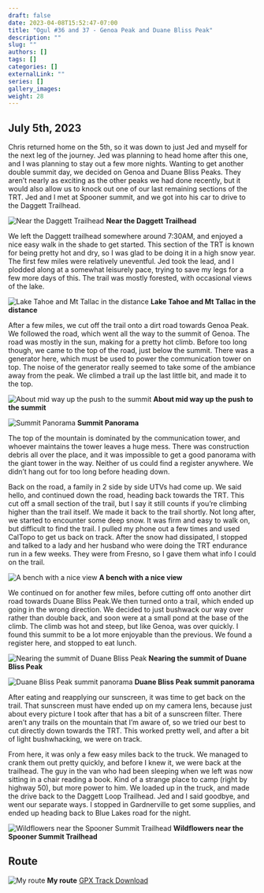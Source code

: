 ```yaml
---
draft: false
date: 2023-04-08T15:52:47-07:00
title: "Ogul #36 and 37 - Genoa Peak and Duane Bliss Peak"
description: ""
slug: ""
authors: []
tags: []
categories: []
externalLink: ""
series: []
gallery_images:
weight: 28
---
```

## July 5th, 2023

Chris returned home on the 5th, so it was down to just Jed and myself for the next leg of the journey. Jed was planning to head home after this one, and I was planning to stay out a few more nights. Wanting to get another double summit day, we decided on Genoa and Duane Bliss Peaks. They aren’t nearly as exciting as the other peaks we had done recently, but it would also allow us to knock out one of our last remaining sections of the TRT. Jed and I met at Spooner summit, and we got into his car to drive to the Daggett Trailhead. 

![Near the Daggett Trailhead](https://s3.us-west-1.wasabisys.com/web-assets/genoa-duane-bliss-7-5-23/PXL_20230705_145840523.MP.jpg?classes=shadow)
**Near the Daggett Trailhead**

We left the Daggett trailhead somewhere around 7:30AM, and enjoyed a nice easy walk in the shade to get started. This section of the TRT is known for being pretty hot and dry, so I was glad to be doing it in a high snow year. The first few miles were relatively uneventful. Jed took the lead, and I plodded along at a somewhat leisurely pace, trying to save my legs for a few more days of this. The trail was mostly forested, with occasional views of the lake. 

![Lake Tahoe and Mt Tallac in the distance](https://s3.us-west-1.wasabisys.com/web-assets/genoa-duane-bliss-7-5-23/PXL_20230705_154635075.jpg?classes=shadow)
**Lake Tahoe and Mt Tallac in the distance**

After a few miles, we cut off the trail onto a dirt road towards Genoa Peak. We followed the road, which went all the way to the summit of Genoa. The road was mostly in the sun, making for a pretty hot climb. Before too long though, we came to the top of the road, just below the summit. There was a generator here, which must be used to power the communication tower on top. The noise of the generator really seemed to take some of the ambiance away from the peak. We climbed a trail up the last little bit, and made it to the top.

![About mid way up the push to the summit](https://s3.us-west-1.wasabisys.com/web-assets/genoa-duane-bliss-7-5-23/PXL_20230705_170108780.jpg?classes=shadow)
**About mid way up the push to the summit**

![Summit Panorama](https://s3.us-west-1.wasabisys.com/web-assets/genoa-duane-bliss-7-5-23/PXL_20230705_171802919.PANO.jpg?classes=shadow)
**Summit Panorama**

The top of the mountain is dominated by the communication tower, and whoever maintains the tower leaves a huge mess. There was construction debris all over the place, and it was impossible to get a good panorama with the giant tower in the way. Neither of us could find a register anywhere. We didn’t hang out for too long before heading down.

Back on the road, a family in 2 side by side UTVs had come up. We said hello, and continued down the road, heading back towards the TRT. This cut off a small section of the trail, but I say it still counts if you’re climbing higher than the trail itself. We made it back to the trail shortly. Not long after, we started to encounter some deep snow. It was firm and easy to walk on, but difficult to find the trail. I pulled my phone out a few times and used CalTopo to get us back on track. After the snow had dissipated, I stopped and talked to a lady and her husband who were doing the TRT endurance run in a few weeks. They were from Fresno, so I gave them what info I could on the trail. 

![A bench with a nice view](https://s3.us-west-1.wasabisys.com/web-assets/genoa-duane-bliss-7-5-23/PXL_20230705_180311847.jpg?classes=shadow)
**A bench with a nice view**

We continued on for another few miles, before cutting off onto another dirt road towards Duane Bliss Peak.We then turned onto a trail, which ended up going in the wrong direction. We decided to just bushwack our way over rather than double back, and soon were at a small pond at the base of the climb. The climb was hot and steep, but like Genoa, was over quickly. I found this summit to be a lot more enjoyable than the previous. We found a register here, and stopped to eat lunch.

![Nearing the summit of Duane Bliss Peak](https://s3.us-west-1.wasabisys.com/web-assets/genoa-duane-bliss-7-5-23/PXL_20230705_195642511.jpg?classes=shadow)
**Nearing the summit of Duane Bliss Peak**

![Duane Bliss Peak summit panorama](https://s3.us-west-1.wasabisys.com/web-assets/genoa-duane-bliss-7-5-23/PXL_20230705_201451297.PANO.jpg?classes=shadow)
**Duane Bliss Peak summit panorama**

After eating and reapplying our sunscreen, it was time to get back on the trail. That sunscreen must have ended up on my camera lens, because just about every picture I took after that has a bit of a sunscreen filter. There aren’t any trails on the mountain that I’m aware of, so we tried our best to cut directly down towards the TRT. This worked pretty well, and after a bit of light bushwhacking, we were on track. 

From here, it was only a few easy miles back to the truck. We managed to crank them out pretty quickly, and before I knew it, we were back at the trailhead. The guy in the van who had been sleeping when we left was now sitting in a chair reading a book. Kind of a strange place to camp (right by highway 50), but more power to him. We loaded up in the truck, and made the drive back to the Daggett Loop Trailhead. Jed and I said goodbye, and went our separate ways. I stopped in Gardnerville to get some supplies, and ended up heading back to Blue Lakes road for the night.

![Wildflowers near the Spooner Summit Trailhead](https://s3.us-west-1.wasabisys.com/web-assets/genoa-duane-bliss-7-5-23/PXL_20230705_210333521.jpg?classes=shadow)
**Wildflowers near the Spooner Summit Trailhead**

## Route
![My route](https://s3.us-west-1.wasabisys.com/web-assets/genoa-duane-bliss-7-5-23/genoa-duane-bliss-route.jpg?classes=shadow)
**My route**
[GPX Track Download](https://s3.us-west-1.wasabisys.com/web-assets/genoa-duane-bliss-7-5-23/genoa-duane-bliss-7-5-23.gpx)
